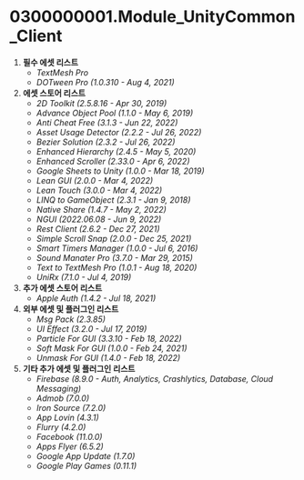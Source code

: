 # 0300000001.Module_UnityCommon_Client
1. **필수 에셋 리스트**
	- *TextMesh Pro*
	- *DOTween Pro (1.0.310 - Aug 4, 2021)*
2. **에셋 스토어 리스트**
	- *2D Toolkit (2.5.8.16 - Apr 30, 2019)*
	- *Advance Object Pool (1.1.0 - May 6, 2019)*
	- *Anti Cheat Free (3.1.3 - Jun 22, 2022)*
	- *Asset Usage Detector (2.2.2 - Jul 26, 2022)*
	- *Bezier Solution (2.3.2 - Jul 26, 2022)*
	- *Enhanced Hierarchy (2.4.5 - May 5, 2020)*
	- *Enhanced Scroller (2.33.0 - Apr 6, 2022)*
	- *Google Sheets to Unity (1.0.0 - Mar 18, 2019)*
	- *Lean GUI (2.0.0 - Mar 4, 2022)*
	- *Lean Touch (3.0.0 - Mar 4, 2022)*
	- *LINQ to GameObject (2.3.1 - Jan 9, 2018)*
	- *Native Share (1.4.7 - May 2, 2022)*
	- *NGUI (2022.06.08 - Jun 9, 2022)*
	- *Rest Client (2.6.2 - Dec 27, 2021)*
	- *Simple Scroll Snap (2.0.0 - Dec 25, 2021)*
	- *Smart Timers Manager (1.0.0 - Jul 6, 2016)*
	- *Sound Manater Pro (3.7.0 - Mar 29, 2015)*
	- *Text to TextMesh Pro (1.0.1 - Aug 18, 2020)*
	- *UniRx (7.1.0 - Jul 4, 2019)*
3. **추가 에셋 스토어 리스트**
	- *Apple Auth (1.4.2 - Jul 18, 2021)*
4. **외부 에셋 및 플러그인 리스트**
	- *Msg Pack (2.3.85)*
	- *UI Effect (3.2.0 - Jul 17, 2019)*
	- *Particle For GUI (3.3.10 - Feb 18, 2022)*
	- *Soft Mask For GUI (1.0.0 - Feb 24, 2021)*
	- *Unmask For GUI (1.4.0 - Feb 18, 2022)*
5. **기타 추가 에셋 및 플러그인 리스트**
	- *Firebase (8.9.0 - Auth, Analytics, Crashlytics, Database, Cloud Messaging)*
	- *Admob (7.0.0)*
	- *Iron Source (7.2.0)*
	- *App Lovin (4.3.1)*
	- *Flurry (4.2.0)*
	- *Facebook (11.0.0)*
	- *Apps Flyer (6.5.2)*
	- *Google App Update (1.7.0)*
	- *Google Play Games (0.11.1)*